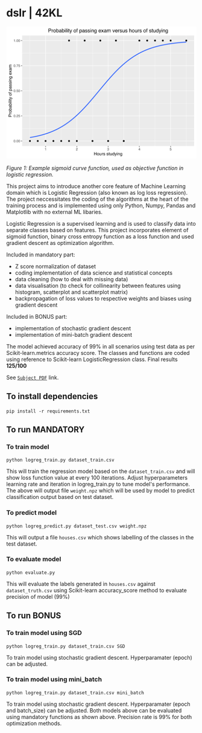 # dslr | 42KL


![sigmoid curve](https://github.com/mseong123/dslr/blob/main/sigmoid.svg)

*Figure 1: Example sigmoid curve function, used as objective function in logistic regression.*

This project aims to introduce another core feature of Machine Learning domain which is Logistic Regression (also known as log loss regression). The project neccessitates the coding of the algorithms at the heart of the training process and is implemented using only Python, Numpy, Pandas and Matplotlib with no external ML libaries. 

Logistic Regression is a supervised learning and is used to classify data into separate classes based on features. This project incorporates element of sigmoid function, binary cross entropy function as a loss function and used gradient descent as optimization algorithm. 

Included in mandatory part:
 - Z score normalization of dataset
 - coding implementation of data science and statistical concepts
 - data cleaning (how to deal with missing data)
 - data visualisation (to check for collinearity between features using histogram, scatterplot and scatterplot matrix)
 - backpropagation of loss values to respective weights and biases using gradient descent

Included in BONUS part:
 - implementation of stochastic gradient descent
 - implementation of mini-batch gradient descent

The model achieved accuracy of 99% in all scenarios using test data as per Scikit-learn.metrics accuracy score. The classes and functions are coded using reference to Scikit-learn LogisticRegression class. 
Final results **125/100**

See [`Subject PDF`](https://github.com/mseong123/dslr/blob/main/en.subject.pdf) link.

## To install dependencies
```
pip install -r requirements.txt
```

## To run MANDATORY

### To train model
```
python logreg_train.py dataset_train.csv
```
This will train the regression model based on the `dataset_train.csv` and will show loss function value at every 100 iterations. Adjust hyperparameters learning rate and iteration in logreg_train.py to tune model's
performance. The above will output file `weight.npz` which will be used by model to predict classification output based on test dataset.

### To predict model
```
python logreg_predict.py dataset_test.csv weight.npz
```
This will output a file `houses.csv` which shows labelling of the classes in the test dataset. 

### To evaluate model
```
python evaluate.py
```
This will evaluate the labels generated in `houses.csv` against `dataset_truth.csv` using Scikit-learn accuracy_score method to evaluate precision of model (99%)

## To run BONUS

### To train model using SGD
```
python logreg_train.py dataset_train.csv SGD
```
To train model using stochastic gradient descent. Hyperparamater (epoch) can be adjusted.

### To train model using mini_batch
```
python logreg_train.py dataset_train.csv mini_batch
```
To train model using stochastic gradient descent. Hyperparamater (epoch and batch_size) can be adjusted.
Both models above can be evaluated using mandatory functions as shown above. Precision rate is 99% for both optimization methods.

